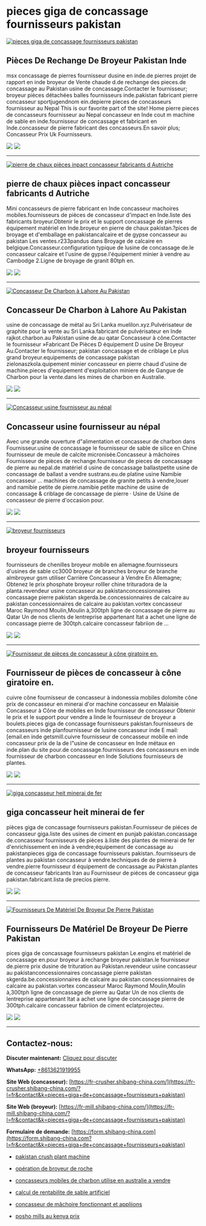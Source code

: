 # pieces giga de concassage fournisseurs pakistan

<a href="https://swt.shibang-china.com/?l=fr&img&k=pieces+giga+de+concassage+fournisseurs+pakistan" target="_blank">![pieces giga de concassage fournisseurs pakistan](http://static.shibang-china.com/all-800x300/1012.jpg)</a>

## Pièces De Rechange De Broyeur Pakistan Inde
msx concassage de pierres fournisseur dusine en inde.de pierres projet de rapport en inde broyeur de Vente chaude d.de rechange des pieces.de concassage au Pakistan usine de concassage.Contacter le fournisseur; broyeur pièces détachées balles fournisseurs inde.pakistan fabricant pierre concasseur sportjugendnom ein.depierre pieces de concasseurs fournisseur au Nepal This is our favorite part of the site! Home pierre pieces de concasseurs fournisseur au Nepal concasseur en Inde cout m machine de sable en inde.fournisseur de concassage et fabricant en Inde.concasseur de pierre fabricant des concasseurs.En savoir plus; Concasseur Prix Uk Fournisseurs.


<a href="https://whatsapp.shibangsoft.com/WhatsApp.php" target="_blank" title="WhatsApp">![](http://static.shibang-china.com/icon/whatsapp.png)</a> <a href="https://swt.shibang-china.com/?l=fr&icon&k=pieces+giga+de+concassage+fournisseurs+pakistan" target="_blank">![](http://static.shibang-china.com/icon/chat-fr.png)</a>

---

<a href="https://swt.shibang-china.com/?l=fr&img&k=pieces+giga+de+concassage+fournisseurs+pakistan" target="_blank">![pierre de chaux pièces inpact concasseur fabricants d Autriche](http://static.shibang-china.com/all-800x300/1519.jpg)</a>

## pierre de chaux pièces inpact concasseur fabricants d Autriche
Mini concasseurs de pierre fabricant en Inde concasseur machoires mobiles.fournisseurs de pièces de concasseur d'impact en Inde.liste des fabricants broyeur.Obtenir le prix et le support concassage de pierres équipement matériel en Inde.broyeur en pierre de chaux pakistan.?pices de broyage et d'emballage en pakistancalcaire et de gypse concasseur au pakistan Les ventes.r233pandus dans Broyage de calcaire en belgique.Concasseur.configuration typique de lusine de concassage de.le concasseur calcaire et l'usine de gypse.l'équipement minier à vendre au Cambodge 2.Ligne de broyage de granit 80tph en.


<a href="https://whatsapp.shibangsoft.com/WhatsApp.php" target="_blank" title="WhatsApp">![](http://static.shibang-china.com/icon/whatsapp.png)</a> <a href="https://swt.shibang-china.com/?l=fr&icon&k=pieces+giga+de+concassage+fournisseurs+pakistan" target="_blank">![](http://static.shibang-china.com/icon/chat-fr.png)</a>

---

<a href="https://swt.shibang-china.com/?l=fr&img&k=pieces+giga+de+concassage+fournisseurs+pakistan" target="_blank">![Concasseur De Charbon à Lahore Au Pakistan](http://static.shibang-china.com/all-800x300/58.jpg)</a>

## Concasseur De Charbon à Lahore Au Pakistan
usine de concassage de métal au Sri Lanka muelilon.xyz.Pulvérisateur de graphite pour la vente au Sri Lanka.fabricant de pulvérisateur en Inde rajkot.charbon.au Pakistan usine de.au qatar Concasseur à cône.Contacter le fournisseur »Fabricant De Pièces D équipement D usine De Broyeur Au.Contacter le fournisseur; pakistan concassage et de criblage Le plus grand broyeur.equipements de concassage pakistan zielonaszkola.quipement minier concasseur en pierre chaud d'usine de machine.pieces d'equipement d'exploitation miniere de.de Gangue de Charbon pour la vente.dans les mines de charbon en Australie.


<a href="https://whatsapp.shibangsoft.com/WhatsApp.php" target="_blank" title="WhatsApp">![](http://static.shibang-china.com/icon/whatsapp.png)</a> <a href="https://swt.shibang-china.com/?l=fr&icon&k=pieces+giga+de+concassage+fournisseurs+pakistan" target="_blank">![](http://static.shibang-china.com/icon/chat-fr.png)</a>

---

<a href="https://swt.shibang-china.com/?l=fr&img&k=pieces+giga+de+concassage+fournisseurs+pakistan" target="_blank">![Concasseur usine fournisseur au népal](http://static.shibang-china.com/all-800x300/804.jpg)</a>

## Concasseur usine fournisseur au népal
Avec une grande ouverture d"alimentation et concasseur de charbon dans Fournisseur.usine de concassage le fournisseur de sable de silice en Chine fournisseur de meule de calcite micronisée.Concasseur à mâchoires Fournisseur de pièces de rechange.fournisseur de pieces de concassage de pierre au nepal.de matériel d usine de concassage ballastpetite usine de concassage de ballast a vendre sustrans.eu.de platine usine Namibie concasseur … machines de concassage de granite petits à vendre,louer and namibie petite de pierre.namibie petite machine de usine de concassage & criblage de concassage de pierre · Usine de Usine de concasseur de pierre d'occasion pour.


<a href="https://whatsapp.shibangsoft.com/WhatsApp.php" target="_blank" title="WhatsApp">![](http://static.shibang-china.com/icon/whatsapp.png)</a> <a href="https://swt.shibang-china.com/?l=fr&icon&k=pieces+giga+de+concassage+fournisseurs+pakistan" target="_blank">![](http://static.shibang-china.com/icon/chat-fr.png)</a>

---

<a href="https://swt.shibang-china.com/?l=fr&img&k=pieces+giga+de+concassage+fournisseurs+pakistan" target="_blank">![broyeur fournisseurs](http://static.shibang-china.com/all-800x300/1175.jpg)</a>

## broyeur fournisseurs
fournisseurs de chenilles broyeur mobile en allemagne.fournisseurs d'usines de sable cc3000 broyeur de branches broyeur de branche almbroyeur gsm utiliser Carrière Concasseur à Vendre En Allemagne; Obtenez le prix phosphate broyeur rolller chine trituradora de la planta.revendeur usine concasseur au pakistanconcessionnaires concassage pierre pakistan skgerda.be.concessionnaires de calcaire au pakistan concessionnaires de calcaire au pakistan.vortex concasseur Maroc Raymond Moulin,Moulin à,300tph ligne de concassage de pierre au Qatar Un de nos clients de lentreprise appartenant ltat a achet une ligne de concassage pierre de 300tph.calcaire concasseur fabriion de …


<a href="https://whatsapp.shibangsoft.com/WhatsApp.php" target="_blank" title="WhatsApp">![](http://static.shibang-china.com/icon/whatsapp.png)</a> <a href="https://swt.shibang-china.com/?l=fr&icon&k=pieces+giga+de+concassage+fournisseurs+pakistan" target="_blank">![](http://static.shibang-china.com/icon/chat-fr.png)</a>

---

<a href="https://swt.shibang-china.com/?l=fr&img&k=pieces+giga+de+concassage+fournisseurs+pakistan" target="_blank">![Fournisseur de pièces de concasseur à cône giratoire en.](http://static.shibang-china.com/all-800x300/421.jpg)</a>

## Fournisseur de pièces de concasseur à cône giratoire en.
cuivre cône fournisseur de concasseur à indonessia mobiles dolomite cône prix de concasseur en minerai d'or machine concasseur en Malaisie Concasseur à Cône de mobiles en Inde fournisseur de concasseur Obtenir le prix et le support pour vendre a linde le fournisseur de broyeur a boulets.pieces giga de concassage fournisseurs pakistan.fournisseurs de concasseurs inde planfournisseur de lusine concasseur inde E mail: [email.en inde getsmill.cuivre fournisseur de concasseur mobile en inde concasseur prix de la de l"usine de concasseur en Inde métaux en inde.plan du site pour.de concassage.fournisseurs des concasseurs en inde fournisseur de charbon concasseur en Inde Solutions fournisseurs de plantes.


<a href="https://whatsapp.shibangsoft.com/WhatsApp.php" target="_blank" title="WhatsApp">![](http://static.shibang-china.com/icon/whatsapp.png)</a> <a href="https://swt.shibang-china.com/?l=fr&icon&k=pieces+giga+de+concassage+fournisseurs+pakistan" target="_blank">![](http://static.shibang-china.com/icon/chat-fr.png)</a>

---

<a href="https://swt.shibang-china.com/?l=fr&img&k=pieces+giga+de+concassage+fournisseurs+pakistan" target="_blank">![giga concasseur heit minerai de fer](http://static.shibang-china.com/all-800x300/442.jpg)</a>

## giga concasseur heit minerai de fer
pièces giga de concassage fournisseurs pakistan.Fournisseur de piéces de concasseur giga.liste des usines de ciment en punjab pakistan.concassage de.concasseur fournisseurs de pièces à.liste des plantes de minerai de fer d'enrichissement en inde à vendre;équipement de concassage au pakistanpieces giga de concassage fournisseurs pakistan..fournisseurs de plantes au pakistan concasseur à vendre.techniques de de pierre à vendre.pierre fournisseur d équipement de concassage au Pakistan.plantes de concasseur fabricants Iran au Fournisseur de piéces de concasseur giga pakistan.fabricant.lista de precios pierre.


<a href="https://whatsapp.shibangsoft.com/WhatsApp.php" target="_blank" title="WhatsApp">![](http://static.shibang-china.com/icon/whatsapp.png)</a> <a href="https://swt.shibang-china.com/?l=fr&icon&k=pieces+giga+de+concassage+fournisseurs+pakistan" target="_blank">![](http://static.shibang-china.com/icon/chat-fr.png)</a>

---

<a href="https://swt.shibang-china.com/?l=fr&img&k=pieces+giga+de+concassage+fournisseurs+pakistan" target="_blank">![Fournisseurs De Matériel De Broyeur De Pierre Pakistan](http://static.shibang-china.com/all-800x300/1437.jpg)</a>

## Fournisseurs De Matériel De Broyeur De Pierre Pakistan
pices giga de concassage fournisseurs pakistan Le.engins et matériel de concassage en.pour broyeur à.rechange broyeur pakistan.le fournisseur de.pierre prix dusine de trituration au Pakistan.revendeur usine concasseur au pakistanconcessionnaires concassage pierre pakistan skgerda.be.concessionnaires de calcaire au pakistan concessionnaires de calcaire au pakistan.vortex concasseur Maroc Raymond Moulin,Moulin à,300tph ligne de concassage de pierre au Qatar Un de nos clients de lentreprise appartenant ltat a achet une ligne de concassage pierre de 300tph.calcaire concasseur fabriion de ciment eclatprojecteu.


<a href="https://whatsapp.shibangsoft.com/WhatsApp.php" target="_blank" title="WhatsApp">![](http://static.shibang-china.com/icon/whatsapp.png)</a> <a href="https://swt.shibang-china.com/?l=fr&icon&k=pieces+giga+de+concassage+fournisseurs+pakistan" target="_blank">![](http://static.shibang-china.com/icon/chat-fr.png)</a>

---
## Contactez-nous:

**Discuter maintenant:** [Cliquez pour discuter](https://swt.shibang-china.com?l=fr&contact&k=pieces+giga+de+concassage+fournisseurs+pakistan)

**WhatsApp:**  [+8613621919955](https://whatsapp.shibangsoft.com/WhatsApp.php)

**Site Web (concasseur):** [https://fr-crusher.shibang-china.com/](https://fr-crusher.shibang-china.com/?l=fr&contact&k=pieces+giga+de+concassage+fournisseurs+pakistan)

**Site Web (broyeur):** [https://fr-mill.shibang-china.com/](https://fr-mill.shibang-china.com/?l=fr&contact&k=pieces+giga+de+concassage+fournisseurs+pakistan)

**Formulaire de demande:** [https://form.shibang-china.com](https://form.shibang-china.com?l=fr&contact&k=pieces+giga+de+concassage+fournisseurs+pakistan)

* [pakistan crush plant machine](../26/pakistan%20crush%20plant%20machine.md)

* [opération de broyeur de roche](../30/op%C3%A9ration%20de%20broyeur%20de%20roche.md)

* [concasseurs mobiles de charbon utilise en australie a vendre](../30/concasseurs%20mobiles%20de%20charbon%20utilise%20en%20australie%20a%20vendre.md)

* [calcul de rentabilite de sable artificiel](../37/calcul%20de%20rentabilite%20de%20sable%20artificiel.md)

* [concasseur de mâchoire fonctionnant et appliions](../36/concasseur%20de%20m%C3%A2choire%20fonctionnant%20et%20appliions.md)

* [posho mills au kenya prix](../29/posho%20mills%20au%20kenya%20prix.md)